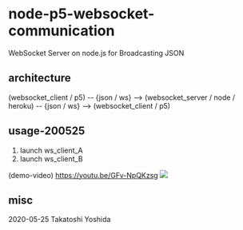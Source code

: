 # node-p5-websocket-communication

WebSocket Server on node.js for Broadcasting JSON 

## architecture

(websocket_client / p5) 
-- {json / ws} -->
(websocket_server / node / heroku)
-- {json / ws} --> 
(websocket_client / p5)



## usage-200525

1. launch ws_client_A
2. launch ws_client_B

(demo-video) https://youtu.be/GFv-NpQKzsg
[![](http://img.youtube.com/vi/GFv-NpQKzsg/0.jpg)](http://www.youtube.com/watch?v=GFv-NpQKzsg "node-p5-websocket-communication")



## misc
2020-05-25 Takatoshi Yoshida
